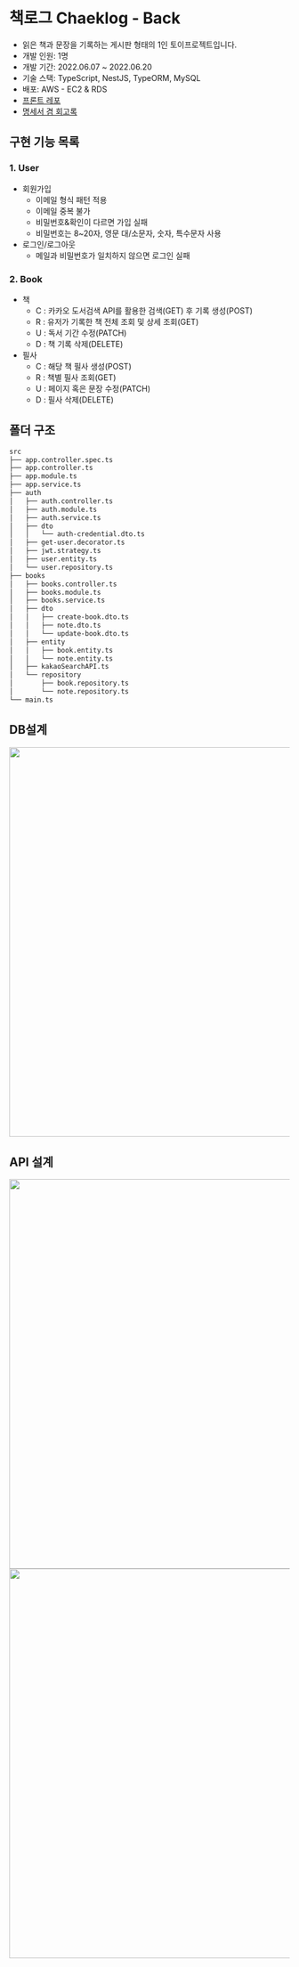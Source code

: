 # 책로그 Chaeklog - Back
- 읽은 책과 문장을 기록하는 게시판 형태의 1인 토이프로젝트입니다.
- 개발 인원: 1명
- 개발 기간: 2022.06.07 ~ 2022.06.20
- 기술 스택: TypeScript, NestJS, TypeORM, MySQL
- 배포: AWS - EC2 & RDS
- [프론트 레포](https://github.com/jahnx/chaeklog-front)
- [명세서 겸 회고록](https://velog.io/@jahnx/%EC%B1%85%EB%A1%9C%EA%B7%B8-Chaeklog)

## 구현 기능 목록
### 1. User

- 회원가입
    - 이메일 형식 패턴 적용
    - 이메일 중복 불가
    - 비밀번호&확인이 다르면 가입 실패
    - 비밀번호는 8~20자, 영문 대/소문자, 숫자, 특수문자 사용
- 로그인/로그아웃
    - 메일과 비밀번호가 일치하지 않으면 로그인 실패

### 2. Book

- 책
    - C : 카카오 도서검색 API를 활용한 검색(GET) 후 기록 생성(POST)
    - R : 유저가 기록한 책 전체 조회 및 상세 조회(GET)
    - U : 독서 기간 수정(PATCH)
    - D : 책 기록 삭제(DELETE)
- 필사
    - C : 해당 책 필사 생성(POST)
    - R : 책별 필사 조회(GET)
    - U : 페이지 혹은 문장 수정(PATCH)
    - D : 필사 삭제(DELETE)

## 폴더 구조
```bash
src
├── app.controller.spec.ts
├── app.controller.ts
├── app.module.ts
├── app.service.ts
├── auth
│   ├── auth.controller.ts
│   ├── auth.module.ts
│   ├── auth.service.ts
│   ├── dto
│   │   └── auth-credential.dto.ts
│   ├── get-user.decorator.ts
│   ├── jwt.strategy.ts
│   ├── user.entity.ts
│   └── user.repository.ts
├── books
│   ├── books.controller.ts
│   ├── books.module.ts
│   ├── books.service.ts
│   ├── dto
│   │   ├── create-book.dto.ts
│   │   ├── note.dto.ts
│   │   └── update-book.dto.ts
│   ├── entity
│   │   ├── book.entity.ts
│   │   └── note.entity.ts
│   ├── kakaoSearchAPI.ts
│   └── repository
│       ├── book.repository.ts
│       └── note.repository.ts
└── main.ts
```

## DB설계
<img src="https://velog.velcdn.com/images/jahnx/post/72c77249-f1bf-4669-96dd-a95bbf44f7fe/image.png" width="700" height="auto">

## API 설계
<img src="https://velog.velcdn.com/images/jahnx/post/cf98852f-a5c3-4b56-8700-f7b3ad78a921/image.png" width="700" height="auto">
<img src="https://velog.velcdn.com/images/jahnx/post/caf8d569-1a10-42cf-bece-7107f0e58794/image.png" width="700" height="auto">
